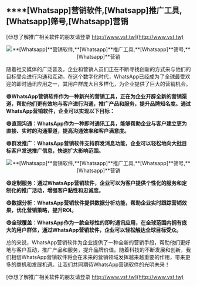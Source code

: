## ****[Whatsapp]**营销软件,**[Whatsapp]**推广工具,**[Whatsapp]**筛号,**[Whatsapp]**营销**

[😍想了解推广相关软件的朋友请登录 http://www.vst.tw](http://www.vst.tw)

 <center><img src="https://vst.tw/MP4/tuiguang/png/7.png" alt="**[Whatsapp]**营销软件,**[Whatsapp]**推广工具,**[Whatsapp]**筛号,**[Whatsapp]**营销"></center>

随着社交媒体的广泛普及，企业和营销人员们正在不断寻找创新的方式来与他们的目标受众进行沟通和互动。在这个数字化时代，WhatsApp已经成为了全球最受欢迎的即时通讯应用之一，其用户群庞大且多样化，为企业提供了巨大的营销机会。

**😄WhatsApp营销软件作为一种新兴的营销工具，正在为企业开辟全新的营销渠道，帮助他们更有效地与客户进行沟通，推广产品和服务，提升品牌知名度。通过WhatsApp营销软件，企业可以实现以下目标：**

**😄直观沟通：WhatsApp作为一种即时通讯工具，能够帮助企业与客户建立更为直接、实时的沟通渠道，提高沟通效率和客户满意度。**

**😄群发推广：WhatsApp营销软件支持群发消息功能，企业可以轻松地向大批目标客户发送推广信息，快速扩大影响范围。**

 <center><img src="https://vst.tw/MP4/tuiguang/png/2.png" alt="**[Whatsapp]**营销软件,**[Whatsapp]**推广工具,**[Whatsapp]**筛号,**[Whatsapp]**营销"></center>

**😄定制服务：通过WhatsApp营销软件，企业可以为客户提供个性化的服务和定制化的推广活动，增强客户黏性和忠诚度。**

**😄数据分析：WhatsApp营销软件提供数据分析功能，帮助企业实时跟踪营销效果，优化营销策略，提升ROI。**

**😄全球覆盖：WhatsApp作为一款全球性的即时通讯应用，在全球范围内拥有庞大的用户群体，通过WhatsApp营销软件，企业可以轻松触达全球目标受众。**

总的来说，WhatsApp营销软件为企业提供了一种全新的营销手段，帮助他们更好地与客户互动，推广产品和服务，提升品牌价值。随着科技的不断发展和创新，我们相信WhatsApp营销软件将会在未来的营销领域发挥越来越重要的作用，带来更多的商机和发展机遇。让我们共同期待WhatsApp营销软件的光明未来！

[😍想了解推广相关软件的朋友请登录 http://www.vst.tw](http://www.vst.tw)



